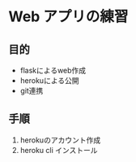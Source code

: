# Web アプリの練習
## 目的
- flaskによるweb作成
- herokuによる公開
- git連携

## 手順
1. herokuのアカウント作成
1. heroku cli インストール

